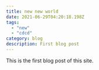 ```yaml
---
title: new new world
date: 2021-06-29T04:20:18.198Z
tags: 
  - "new"
  - "cdcd"
category: blog
description: First blog post
---
```

This is the first blog post of this site.
